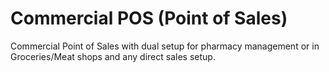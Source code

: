 # Commercial POS (Point of Sales)
Commercial Point of Sales with dual setup for pharmacy management or in Groceries/Meat shops and any direct sales setup.

